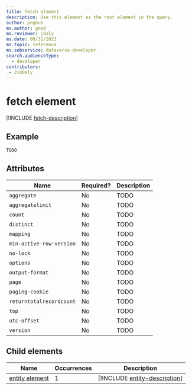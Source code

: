```yaml
---
title: fetch element
description: Use this element as the root element in the query.
author: pnghub
ms.author: gned
ms.reviewer: jdaly
ms.date: 08/31/2023
ms.topic: reference
ms.subservice: dataverse-developer
search.audienceType: 
  - developer
contributors:
 - JimDaly
---
```

# fetch element

[!INCLUDE [fetch-description](includes/fetch-description.md)]

## Example

```xml
TODO
```


## Attributes

|Name|Required?|Description|
|---------|---------|---------|
|`aggregate`|No|TODO|
|`aggregatelimit`|No|TODO|
|`count`|No|TODO|
|`distinct`|No|TODO|
|`mapping`|No|TODO|
|`min-active-row-version`|No|TODO|
|`no-lock`|No|TODO|
|`options`|No|TODO|
|`output-format`|No|TODO|
|`page`|No|TODO|
|`paging-cookie`|No|TODO|
|`returntotalrecordcount`|No|TODO|
|`top`|No|TODO|
|`utc-offset`|No|TODO|
|`version`|No|TODO|

## Child elements

|Name|Occurrences|Description|
|---------|---------|---------|
|[entity element](entity.md)|1|[!INCLUDE [entity-description](includes/entity-description.md)]|
